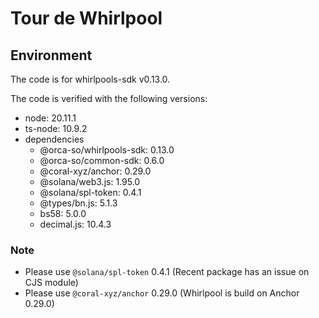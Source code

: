 # Tour de Whirlpool
## Environment
The code is for whirlpools-sdk v0.13.0.

The code is verified with the following versions:

- node: 20.11.1
- ts-node: 10.9.2
- dependencies
  - @orca-so/whirlpools-sdk: 0.13.0
  - @orca-so/common-sdk: 0.6.0
  - @coral-xyz/anchor: 0.29.0
  - @solana/web3.js: 1.95.0
  - @solana/spl-token: 0.4.1
  - @types/bn.js: 5.1.3
  - bs58: 5.0.0
  - decimal.js: 10.4.3

### Note
- Please use `@solana/spl-token` 0.4.1 (Recent package has an issue on CJS module)
- Please use `@coral-xyz/anchor` 0.29.0 (Whirlpool is build on Anchor 0.29.0)


